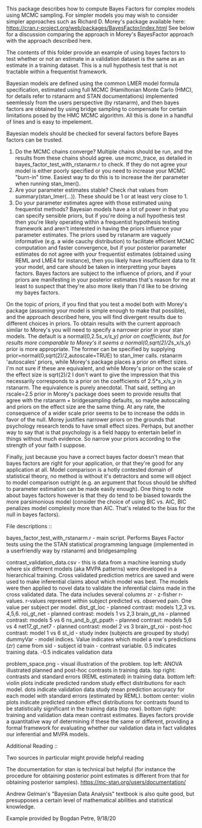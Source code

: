 This package describes how to compute Bayes Factors for complex models using MCMC sampling. For
simpler models you may wish to consider simpler approaches such as Richard D. Morey's package
available here:
https://cran.r-project.org/web/packages/BayesFactor/index.html
See below for a discussion comparing the approach in Morey's BayesFactor approach with the 
approach described here.

The contents of this folder provide an example of using bayes factors to test whether or not an
estimate in a validation dataset is the same as an estimate in a training dataset. This is a null
hypothesis test that is not tractable within a frequentist framework. 

Bayesian models are defined using the common LMER model formula specification, estimated using
full MCMC (Hamiltonian Monte Carlo (HMC), for details refer to rstanarm and STAN documentations)
implemented seemlessly from the users perspective (by rstanarm), and then bayes factors are
obtained by using bridge sampling to compensate for certain limitations posed by the HMC MCMC
algorithm. All this is done in a handful of lines and is easy to impelement. 

Bayesian models should be checked for several factors before Bayes factors can be trusted.
1) Do the MCMC chains converge? Multiple chains should be run, and the results from these chains
should agree. use mcmc_trace, as detailed in bayes_factor_test_with_rstanarm.r to check. If they
do not agree your model is either poorly specified or you need to increase your MCMC "burn-in"
time. Easiest way to do this is to increase the iter parameter when running stan_lmer().
2) Are your parameter estimates stable? Check rhat values from summary(stan_lmer(...)). These
should be 1 or at least very close to 1.
3) Do your parameter estimates agree with those estimated using frequentist methods? Bayesian
models have a lot of power in that you can specify sensible priors, but if you're doing a null
hypothesis test then you're likely operating within a frequentist hypothesis testing framework and
aren't interested in having the priors influence your parameter estimates. The priors used by
rstanarm are vaguely informative (e.g. a wide cauchy distribution) to facilitate efficient MCMC
computation and faster convergence, but if your posterior parameter estimates do not agree with
your frequentist estimates (obtained using REML and LME4 for instance), then you likely have
insufficient data to fit your model, and care should be taken in interpretting your bayes factors.
Bayes factors are subject to the influence of priors, and if your priors are manifesting in your
posterior estimates that's reason for me at least to suspect that they're also more likely than
I'd like to be driving my bayes factors.

On the topic of priors, if you find that you test a model both with Morey's package (assuming your
model is simple enough to make that possible), and the approach described here, you will find
divergent results due to different choices in priors. To obtain results with the current approach
similar to Morey's you will need to specify a narrower prior in your stan models. The default is a
normal(0,2.5*s_x/s_y) prior on coefficients, but for results more comparable to Morey's it seems a
normal(0,sqrt(2)/2*s_x/s_y) prior is more appropriate. The former can be specified by supplying
prior=normal(0,sqrt(2)/2,autoscale=TRUE) to stan_lmer calls. rstanarm 'autoscales' priors, while
Morey's package places a prior on effect sizes. I'm not sure if these are equivalent, and while
Morey's prior on the scale of the effect size is sqrt(2)/2 I don't want to give the impression
that this necessarily corresponds to a prior on the coefficients of 2.5*s_x/s_y in rstanarm. The
equivalence is purely anecdotal. That said, setting an rscale=2.5 prior in Morey's package does
seem to provide results that agree with the rstanarm + bridgesampling defaults, so maybe 
autoscaling and priors on the effect size are the same thing. At any rate, the consequence of a 
wider scale prior seems to be to increase the odds in favor of the null. Morey justifies narrower
priors on the grounds that psychology research tends to have small effect sizes. Perhaps, but 
another way to say that is that psychology is a field happy to entertain belief in things without
much evidence. So narrow your priors according to the strength of your faith I suppose.

Finally, just because you have a correct bayes factor doesn't mean that bayes factors are right
for your application, or that they're good for any application at all. Model comparison is a hotly
contested domain of statistical theory, no method is without it's detractors and some will object
to model comparison outright (e.g. an argument that focus should be shifted to parameter
estimation can be made easily enough). One thing to note about bayes factors however is that they
do tend to be biased towards the more parsimonious model (consider the choice of using BIC vs.
AIC, BIC penalizes model complexity more than AIC. That's related to the bias for the null in
bayes factors).


File descriptions ::

bayes_factor_test_with_rstanarm.r - main script. Performs Bayes Factor tests using the the STAN
statistical programming language (implemented in a userfriendly way by rstanarm) and
bridgesampling

contrast_validation_data.csv - this is data from a machine learning study where six different
models (aka MVPA patterns) were developed in a hierarchical training. Cross validated prediction
metrics are saved and were used to make inferential claims about which model was best. The models
were then applied to novel data to validate the inferential claims made in the cross validated
data. The data includes several columns
zr - z-fisher r-values. r-values represent within subject predicted vs. observed pain. One value
per subject per model.
dist_gt_loc - planned contrast: models 1,2,3 vs. 4,5,6.
roi_gt_net - planned contrast: models 1 vs 2,3
brain_gt_ns - planned contrast: models 5 vs 6
ns_and_b_gt_ppath - planned contrast: models 5,6 vs 4
net17_gt_net7 - planned contrast: model 2 vs 3
brain_gt_roi - post-hoc contrast: model 1 vs 6
st_id - study index (subjects are grouped by study)
dummyVar - model indices. Value indicates which model a row's predictions (zr) came from
sid - subject id
train - contrast variable. 0.5 indicates training data. -0.5 indicates validation data


problem_space.png - visual illustration of the problem.
top left: ANOVA illustrated planned and post-hoc contrasts in training data.
top right: contrasts and standard errors (REML estimated) in training data.
bottom left: violin plots indicate predicted random study effect distributions for each model.
dots indicate validation data study mean prediction accuracy for each model with standard errors
(estimated by REML).
bottom center: violin plots indicate predicted random effect distributions for contrasts found to
be statistically significant in the training data (top row).
bottom right: training and validation data mean contrast estimates. Bayes factors provide a
quantitative way of determining if these the same or different, providing a formal framework for
evaluating whether our validation data in fact validates our inferential and MVPA models.


Additional Reading ::

Two sources in particular might provide helpful reading

The documentation for stan is technical but helpful (for instance the procedure for obtaining
posterior point estimates is different from that for obtaining posterior samples).
https://mc-stan.org/users/documentation/

Andrew Gelman's "Bayesian Data Analysis" textbook is also quite good, but presupposes a certain
level of mathematical abilities and statistical knowledge.

Example provided by Bogdan Petre, 9/18/20
